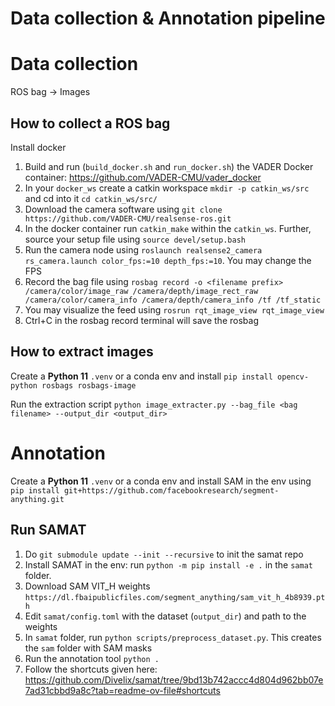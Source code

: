 # Data collection & Annotation pipeline

# Data collection

ROS bag -> Images

## How to collect a ROS bag

Install docker

1. Build and run (`build_docker.sh` and `run_docker.sh`) the VADER Docker container: https://github.com/VADER-CMU/vader_docker
2. In your `docker_ws` create a catkin workspace `mkdir -p catkin_ws/src` and cd into it `cd catkin_ws/src/`
3. Download the camera software using `git clone https://github.com/VADER-CMU/realsense-ros.git`
4. In the docker container run `catkin_make` within the `catkin_ws`. Further, source your setup file using `source devel/setup.bash`
5. Run the camera node using `roslaunch realsense2_camera rs_camera.launch color_fps:=10 depth_fps:=10`. You may change the FPS
6. Record the bag file using `rosbag record -o <filename prefix> /camera/color/image_raw /camera/depth/image_rect_raw /camera/color/camera_info /camera/depth/camera_info /tf /tf_static`
7. You may visualize the feed using `rosrun rqt_image_view rqt_image_view`
8. Ctrl+C in the rosbag record terminal will save the rosbag

## How to extract images

Create a **Python 11** `.venv` or a conda env and install `pip install opencv-python rosbags rosbags-image` 

Run the extraction script `python image_extracter.py --bag_file <bag filename> --output_dir <output_dir>`

# Annotation

Create a **Python 11** `.venv` or a conda env and install SAM in the env using `pip install git+https://github.com/facebookresearch/segment-anything.git`

## Run SAMAT

1. Do `git submodule update --init --recursive` to init the samat repo
2. Install SAMAT in the env: run `python -m pip install -e .` in the `samat` folder.
3. Download SAM VIT_H weights `https://dl.fbaipublicfiles.com/segment_anything/sam_vit_h_4b8939.pth`
4. Edit `samat/config.toml` with the dataset (`output_dir`) and path to the weights
5. In `samat` folder, run `python scripts/preprocess_dataset.py`. This creates the `sam` folder with SAM masks
6. Run the annotation tool `python .` 
7. Follow the shortcuts given here: https://github.com/Divelix/samat/tree/9bd13b742accc4d804d962bb07e7ad31cbbd9a8c?tab=readme-ov-file#shortcuts
